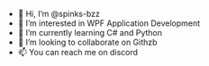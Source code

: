 - 👋 Hi, I’m @spinks-bzz
- 👀 I’m interested in WPF Application Development
- 🌱 I’m currently learning C# and Python
- 💞️ I’m looking to collaborate on Githzb
- 📫 You can reach me on discord

<!---
spinks-bzz/spinks-bzz is a ✨ special ✨ repository because its `README.md` (this file) appears on your GitHub profile.
You can click the Preview link to take a look at your changes.
--->
